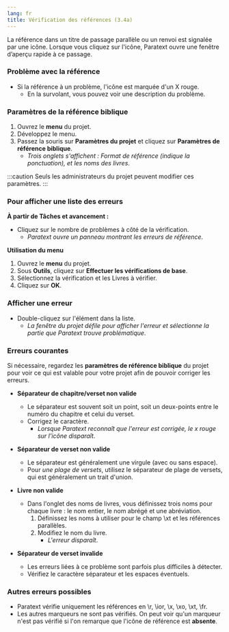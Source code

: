 ```yaml
---
lang: fr
title: Vérification des références (3.4a)
---
```

La référence dans un titre de passage parallèle ou un renvoi est signalée par une icône. Lorsque vous cliquez sur l'icône, Paratext ouvre une fenêtre d’aperçu rapide à ce passage.

### Problème avec la référence

-  Si la référence à un problème, l'icône est marquée d'un X rouge.
    - En la survolant, vous pouvez voir une description du problème.

### Paramètres de la référence biblique

1.  Ouvrez le **menu** du projet.
1.  Développez le menu.
1.  Passez la souris sur **Paramètres du projet** et cliquez sur **Paramètres de référence biblique**.  
     - *Trois onglets s'affichent : Format de référence (indique la ponctuation), et les noms des livres*.

:::caution
Seuls les administrateurs du projet peuvent modifier ces paramètres.
:::
### Pour afficher une liste des erreurs

**À partir de Tâches et avancement :**

-  Cliquez sur le nombre de problèmes à côté de la vérification.
     -  *Paratext ouvre un panneau montrant les erreurs de référence*.

**Utilisation du menu**

1.  Ouvrez le **menu** du projet.
1.  Sous **Outils**, cliquez sur **Effectuer les vérifications de base**.
1.  Sélectionnez la vérification et les Livres à vérifier.
1.  Cliquez sur **OK**.

### Afficher une erreur

-  Double-cliquez sur l'élément dans la liste.
     -  *La fenêtre du projet défile pour afficher l'erreur et sélectionne la partie que Paratext trouve problématique*.

### Erreurs courantes

Si nécessaire, regardez les **paramètres de référence biblique** du projet pour voir ce qui est valable pour votre projet afin de pouvoir corriger les erreurs.

-  **Séparateur de chapitre/verset non valide**
   -  Le séparateur est souvent soit un point, soit un deux-points entre le numéro du chapitre et celui du verset.
     -  Corrigez le caractère.
         -  *Lorsque Paratext reconnaît que l'erreur est corrigée, le x rouge sur l'icône disparaît*.

-  **Séparateur de verset non valide**  
     -  Le séparateur est généralement une virgule (avec ou sans espace).
     -  Pour *une plage de versets*, utilisez le séparateur de plage de versets, qui est généralement un trait d'union.

-  **Livre non valide**  
   - Dans l'onglet des noms de livres, vous définissez trois noms pour chaque livre : le nom entier, le nom abrégé et une abréviation.
       1.  Définissez les noms à utiliser pour le champ \\xt et les références parallèles.  
       1.  Modifiez le nom du livre.
            -  *L'erreur disparaît*.

-  **Séparateur de verset invalide**

     -  Les erreurs liées à ce problème sont parfois plus difficiles à détecter.
     -  Vérifiez le caractère séparateur et les espaces éventuels.

### Autres erreurs possibles

-  Paratext vérifie uniquement les références en \\r, \\ior, \\x, \\xo, \\xt, \\fr.
-  Les autres marqueurs ne sont pas vérifiés. On peut voir qu'un marqueur n'est pas vérifié si l'on remarque que l'icône de référence est **absente**.

